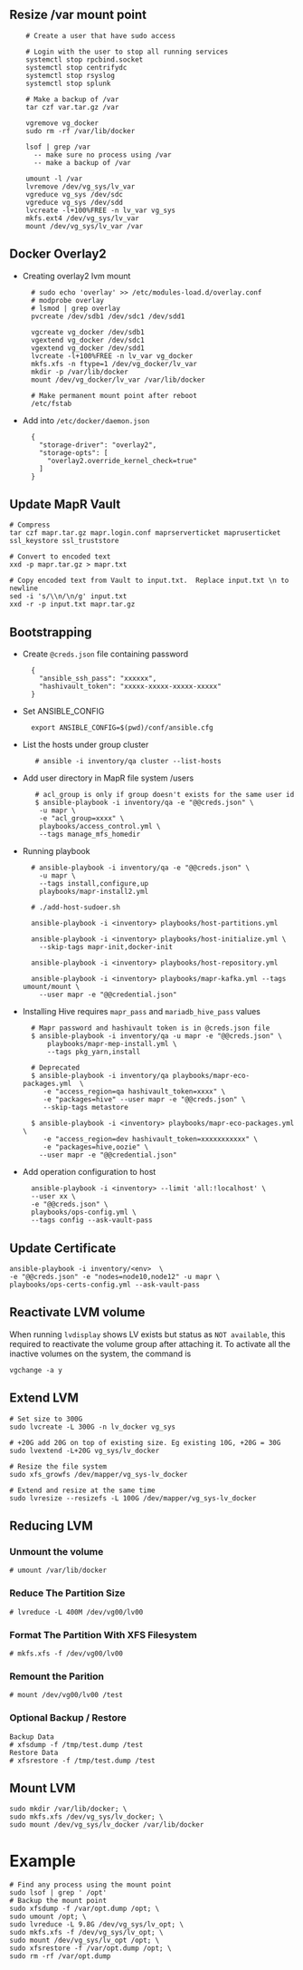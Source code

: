 ## Resize /var mount point
        # Create a user that have sudo access
        
        # Login with the user to stop all running services
        systemctl stop rpcbind.socket
        systemctl stop centrifydc
        systemctl stop rsyslog
        systemctl stop splunk
        
        # Make a backup of /var 
        tar czf var.tar.gz /var
        
        vgremove vg_docker
        sudo rm -rf /var/lib/docker

        lsof | grep /var
          -- make sure no process using /var
          -- make a backup of /var

        umount -l /var
        lvremove /dev/vg_sys/lv_var
        vgreduce vg_sys /dev/sdc
        vgreduce vg_sys /dev/sdd
        lvcreate -l+100%FREE -n lv_var vg_sys
        mkfs.ext4 /dev/vg_sys/lv_var
        mount /dev/vg_sys/lv_var /var

## Docker Overlay2
- Creating overlay2 lvm mount

        # sudo echo 'overlay' >> /etc/modules-load.d/overlay.conf
        # modprobe overlay
        # lsmod | grep overlay
        pvcreate /dev/sdb1 /dev/sdc1 /dev/sdd1

        vgcreate vg_docker /dev/sdb1
        vgextend vg_docker /dev/sdc1
        vgextend vg_docker /dev/sdd1
        lvcreate -l+100%FREE -n lv_var vg_docker
        mkfs.xfs -n ftype=1 /dev/vg_docker/lv_var
        mkdir -p /var/lib/docker
        mount /dev/vg_docker/lv_var /var/lib/docker
    
        # Make permanent mount point after reboot
        /etc/fstab
    
- Add into `/etc/docker/daemon.json` 

        {
          "storage-driver": "overlay2",
          "storage-opts": [
            "overlay2.override_kernel_check=true"
          ]
        }

## Update MapR Vault
```
# Compress
tar czf mapr.tar.gz mapr.login.conf maprserverticket mapruserticket ssl_keystore ssl_truststore

# Convert to encoded text
xxd -p mapr.tar.gz > mapr.txt

# Copy encoded text from Vault to input.txt.  Replace input.txt \n to newline
sed -i 's/\\n/\n/g' input.txt
xxd -r -p input.txt mapr.tar.gz

```

## Bootstrapping 
- Create `@creds.json` file containing password

        {
          "ansible_ssh_pass": "xxxxxx",
          "hashivault_token": "xxxxx-xxxxx-xxxxx-xxxxx"
        }

- Set ANSIBLE_CONFIG

        export ANSIBLE_CONFIG=$(pwd)/conf/ansible.cfg
        
- List the hosts under group cluster
         
         # ansible -i inventory/qa cluster --list-hosts

- Add user directory in MapR file system /users

         # acl_group is only if group doesn't exists for the same user id
         $ ansible-playbook -i inventory/qa -e "@@creds.json" \
          -u mapr \
          -e "acl_group=xxxx" \
          playbooks/access_control.yml \
          --tags manage_mfs_homedir

- Running playbook 
        
        # ansible-playbook -i inventory/qa -e "@@creds.json" \
          -u mapr \
          --tags install,configure,up
          playbooks/mapr-install2.yml
        
        # ./add-host-sudoer.sh
        
        ansible-playbook -i <inventory> playbooks/host-partitions.yml
        
        ansible-playbook -i <inventory> playbooks/host-initialize.yml \
          --skip-tags mapr-init,docker-init

        ansible-playbook -i <inventory> playbooks/host-repository.yml

        ansible-playbook -i <inventory> playbooks/mapr-kafka.yml --tags umount/mount \
          --user mapr -e "@@credential.json"

- Installing Hive requires `mapr_pass` and `mariadb_hive_pass` values
        
        # Mapr password and hashivault token is in @creds.json file
        $ ansible-playbook -i inventory/qa -u mapr -e "@@creds.json" \
            playbooks/mapr-mep-install.yml \
            --tags pkg_yarn,install
            
        # Deprecated 
        $ ansible-playbook -i inventory/qa playbooks/mapr-eco-packages.yml  \
           -e "access_region=qa hashivault_token=xxxx" \
           -e "packages=hive" --user mapr -e "@@creds.json" \
           --skip-tags metastore

        $ ansible-playbook -i <inventory> playbooks/mapr-eco-packages.yml \
           -e "access_region=dev hashivault_token=xxxxxxxxxxx" \
           -e "packages=hive,oozie" \
          --user mapr -e "@@credential.json"

- Add operation configuration to host

        ansible-playbook -i <inventory> --limit 'all:!localhost' \
        --user xx \
        -e "@@creds.json" \
        playbooks/ops-config.yml \
        --tags config --ask-vault-pass

## Update Certificate
    ansible-playbook -i inventory/<env>  \
    -e "@@creds.json" -e "nodes=node10,node12" -u mapr \
    playbooks/ops-certs-config.yml --ask-vault-pass

## Reactivate LVM volume

When running `lvdisplay` shows LV exists but status as `NOT available`, this required to reactivate the volume group after attaching it.  To activate all the inactive volumes on the system, the command is

    vgchange -a y

## Extend LVM

    # Set size to 300G
    sudo lvcreate -L 300G -n lv_docker vg_sys
    
    # +20G add 20G on top of existing size. Eg existing 10G, +20G = 30G
    sudo lvextend -L+20G vg_sys/lv_docker
    
    # Resize the file system
    sudo xfs_growfs /dev/mapper/vg_sys-lv_docker
    
    # Extend and resize at the same time
    sudo lvresize --resizefs -L 100G /dev/mapper/vg_sys-lv_docker
    
## Reducing LVM

### Unmount the volume

    # umount /var/lib/docker
    
### Reduce The Partition Size

    # lvreduce -L 400M /dev/vg00/lv00

### Format The Partition With XFS Filesystem

    # mkfs.xfs -f /dev/vg00/lv00

### Remount the Parition

    # mount /dev/vg00/lv00 /test

### Optional Backup / Restore
    Backup Data
    # xfsdump -f /tmp/test.dump /test
    Restore Data
    # xfsrestore -f /tmp/test.dump /test

## Mount LVM

    sudo mkdir /var/lib/docker; \
    sudo mkfs.xfs /dev/vg_sys/lv_docker; \
    sudo mount /dev/vg_sys/lv_docker /var/lib/docker
    
# Example
    # Find any process using the mount point
    sudo lsof | grep ' /opt'
    # Backup the mount point
    sudo xfsdump -f /var/opt.dump /opt; \
    sudo umount /opt; \
    sudo lvreduce -L 9.8G /dev/vg_sys/lv_opt; \
    sudo mkfs.xfs -f /dev/vg_sys/lv_opt; \
    sudo mount /dev/vg_sys/lv_opt /opt; \
    sudo xfsrestore -f /var/opt.dump /opt; \
    sudo rm -rf /var/opt.dump

    
